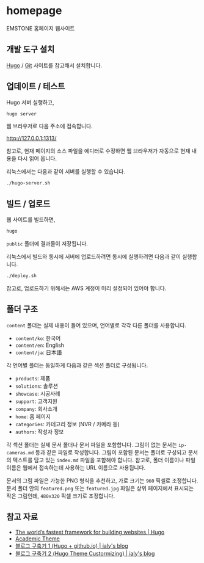 # homepage

EMSTONE 홈페이지 웹사이트

## 개발 도구 설치

[Hugo](https://gohugo.io/getting-started/installing/) /
[Git](https://git-scm.com/) 사이트를 참고해서 설치합니다.

## 업데이트 / 테스트

Hugo 서버 실행하고,

```sh
hugo server
```

웹 브라우저로 다음 주소에 접속합니다.

http://127.0.0.1:1313/

참고로, 현재 페이지의 소스 파일을 에디터로 수정하면 웹 브라우저가 자동으로 현재 내용을 다시 읽어 옵니다.

리눅스에서는 다음과 같이 서버를 실행할 수 있습니다.

```sh
./hugo-server.sh
```

## 빌드 / 업로드

웹 사이트를 빌드하면,

```sh
hugo
```

`public` 폴더에 결과물이 저장됩니다.

리눅스에서 빌드와 동시에 서버에 업로드하려면 동시에 실행하려면 다음과 같이 실행합니다.

```sh
./deploy.sh
```

참고로, 업로드하기 위해서는 AWS 계정이 미리 설정되어 있어야 합니다.

## 폴더 구조

`content` 폴더는 실제 내용이 들어 있으며, 언어별로 각각 다른 폴더를 사용합니다.

- `content/ko`: 한국어
- `content/en`: English
- `content/ja`: 日本語

각 언어별 폴더는 동일하게 다음과 같은 섹션 폴더로 구성됩니다.

- `products`: 제품
- `solutions`: 솔루션
- `showcase`: 시공사례
- `support`: 고객지원
- `company`: 회사소개
- `home`: 홈 페이지
- `categories`: 카테고리 정보 (NVR / 카메라 등)
- `authors`: 작성자 정보

각 섹션 폴더는 실제 문서 폴더나 문서 파일을 포함합니다. 그림이 없는 문서는 `ip-cameras.md` 등과 같은 파일로 작성합니다. 그림이 포함된 문서는 폴더로 구성되고 문서의 텍스트를 담고 있는 `index.md` 파일을 포함해야 합니다. 참고로, 폴더 이름이나 파일 이름은 웹에서 접속하는데 사용하는 URL 이름으로 사용됩니다.

문서의 그림 파일은 가능한 PNG 형식을 추천하고, 가로 크기는 `960` 픽셀로 조정합니다. 문서 폴더 안의 `featured.png` 또는 `featured.jpg` 파일은 상위 페이지에서 표시되는 작은 그림인데, `480x320` 픽셀 크기로 조정합니다.

## 참고 자료

- [The world’s fastest framework for building websites | Hugo](https://gohugo.io/)
- [Academic Theme](https://sourcethemes.com/academic/)
- [블로그 구축기 1 (Hugo + github.io) | ialy's blog](https://ialy1595.github.io/post/blog-construct-1/)
- [블로그 구축기 2 (Hugo Theme Custormizing) | ialy's blog](https://ialy1595.github.io/post/blog-construct-2/)

